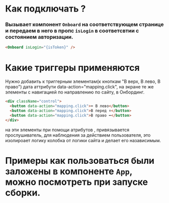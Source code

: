 # Как подключать ?

### Вызывает компонент **`Onboard`** на соответствующем странице и передаем в него в пропс **`isLogin`** в соответсвтии с состоянием авторизации.

```html
<Onboard isLogin="{isToken}" />
```

# Какие триггеры применяются

Нужно добавить к триггерным элементам(к кнопкам "В верх, В лево, В право") дата аттрибути data-action="mapping.click", на экране те же элементы с навигацией по направлению по сайту, в Онбординг.

```html
<div className="control">
  <button data-action="mapping.click">⬅️ В лево</button>
  <button data-action="mapping.click">В перед ⬆️</button>
  <button data-action="mapping.click">В право ➡️</button>
</div>
```

на эти элементы при помощи атрибутов , привязывается прослушиватель, для наблюдения за действием пользователя, это изолироает логику колобка от логики сайта и делает его назависимым.

# Примеры как пользоваться были заложены в компоненте `App`, можно посмотреть при запуске сборки.
